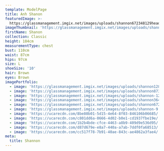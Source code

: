 ```yaml
---
template: ModelPage
title: Anh Shanon
featuredImage: >-
  https://glassmanagement.imgix.net/images/uploads/shannon672348129header_32473.jpg
imageThumbnail: 'https://glassmanagement.imgix.net/images/uploads/shannon36472839.jpg'
firstName: Shanon
collection: Classic
height: 184cm
measurementType: chest
bust: 110cm
waist: 87cm
hips: 97cm
size: L
shoeSize: '10'
hair: Brown
eyes: Brown
imagePortfolio:
  - image: 'https://glassmanagement.imgix.net/images/uploads/shannon128397.jpg'
  - image: 'https://glassmanagement.imgix.net/images/uploads/shannon8739120.jpg'
  - image: 'https://glassmanagement.imgix.net/images/uploads/shannon-12.jpg'
  - image: 'https://glassmanagement.imgix.net/images/uploads/shannon36472839.jpg'
  - image: 'https://glassmanagement.imgix.net/images/uploads/shannon6723481293.jpg'
  - image: 'https://glassmanagement.imgix.net/images/uploads/shannon-9.jpg'
  - image: 'https://ucarecdn.com/8be80b01-5d15-4e64-8f03-846106b06685/'
  - image: 'https://ucarecdn.com/c801dd6a-0666-4d02-b0e1-cd1937fbe19e/'
  - image: 'https://ucarecdn.com/1b2b4bde-cfce-4463-a8b9-409d9e536d95/'
  - image: 'https://ucarecdn.com/d87d679e-e8a7-440a-a7ab-7ddf0fa68513/'
  - image: 'https://ucarecdn.com/cc517f78-7b91-40ae-843c-ae4862a3fae4/'
meta:
  title: Shannon
---
```


